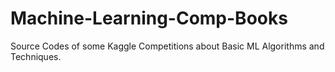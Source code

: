 # Machine-Learning-Comp-Books
Source Codes of some Kaggle Competitions about Basic ML Algorithms and Techniques.

